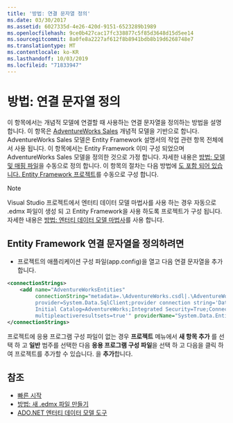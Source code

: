 ```yaml
---
title: '방법: 연결 문자열 정의'
ms.date: 03/30/2017
ms.assetid: 6027335d-4e26-420d-9151-6523289b1989
ms.openlocfilehash: 9ce0b427cac17fc338877c5f85d3648d15d5ee14
ms.sourcegitcommit: 8a0fe8a2227af612f8b8941bdb8b19d6268748e7
ms.translationtype: MT
ms.contentlocale: ko-KR
ms.lasthandoff: 10/03/2019
ms.locfileid: "71833947"
---
```

# <a name="how-to-define-the-connection-string"></a>방법: 연결 문자열 정의

이 항목에서는 개념적 모델에 연결할 때 사용하는 연결 문자열을 정의하는 방법을 설명합니다. 이 항목은 [AdventureWorks Sales](https://docs.microsoft.com/previous-versions/dotnet/netframework-4.0/bb387147(v=vs.100)) 개념적 모델을 기반으로 합니다. AdventureWorks Sales 모델은 Entity Framework 설명서의 작업 관련 항목 전체에서 사용 됩니다. 이 항목에서는 Entity Framework 이미 구성 되었으며 AdventureWorks Sales 모델을 정의한 것으로 가정 합니다. 자세한 내용은 [방법: 모델 및 매핑 파일](https://docs.microsoft.com/previous-versions/dotnet/netframework-4.0/bb399785(v=vs.100))을 수동으로 정의 합니다. 이 항목의 절차는 다음 방법에 [도 포함 되어 있습니다. Entity Framework 프로젝트](https://docs.microsoft.com/previous-versions/dotnet/netframework-4.0/bb738546(v=vs.100))를 수동으로 구성 합니다.

> [!NOTE]
> Visual Studio 프로젝트에서 엔터티 데이터 모델 마법사를 사용 하는 경우 자동으로 .edmx 파일이 생성 되 고 Entity Framework을 사용 하도록 프로젝트가 구성 됩니다. 자세한 내용은 [방법: 엔터티 데이터 모델 마법사](https://docs.microsoft.com/previous-versions/dotnet/netframework-4.0/bb738677(v=vs.100))를 사용 합니다.

## <a name="to-define-the-entity-framework-connection-string"></a>Entity Framework 연결 문자열을 정의하려면

- 프로젝트의 애플리케이션 구성 파일(app.config)을 열고 다음 연결 문자열을 추가합니다.

```xml
<connectionStrings>
    <add name="AdventureWorksEntities" 
         connectionString="metadata=.\AdventureWorks.csdl|.\AdventureWorks.ssdl|.\AdventureWorks.msl;
         provider=System.Data.SqlClient;provider connection string='Data Source=localhost;
         Initial Catalog=AdventureWorks;Integrated Security=True;Connection Timeout=60;
         multipleactiveresultsets=true'" providerName="System.Data.EntityClient" />
</connectionStrings>
```

프로젝트에 응용 프로그램 구성 파일이 없는 경우 **프로젝트** 메뉴에서 **새 항목 추가** 를 선택 하 고 **일반** 범주를 선택한 다음 **응용 프로그램 구성 파일**을 선택 하 고 다음을 클릭 하 여 프로젝트를 추가할 수 있습니다. 을 **추가**합니다.

## <a name="see-also"></a>참조

- [빠른 시작](https://docs.microsoft.com/previous-versions/dotnet/netframework-4.0/bb399182(v=vs.100))
- [방법: 새 .edmx 파일 만들기](https://docs.microsoft.com/previous-versions/dotnet/netframework-4.0/cc716703(v=vs.100))
- [ADO.NET 엔터티 데이터 모델 도구](https://docs.microsoft.com/previous-versions/dotnet/netframework-4.0/bb399249(v=vs.100))
